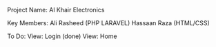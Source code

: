 Project Name:
Al Khair Electronics

Key Members:
Ali Rasheed (PHP LARAVEL)
Hassaan Raza (HTML/CSS)

To Do:
View: Login (done)
View: Home